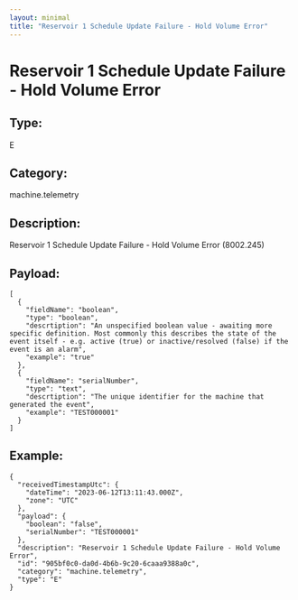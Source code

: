 ```yaml
---
layout: minimal
title: "Reservoir 1 Schedule Update Failure - Hold Volume Error"
---
```


# Reservoir 1 Schedule Update Failure - Hold Volume Error

## Type:

E

## Category:

machine.telemetry

## Description: 

Reservoir 1 Schedule Update Failure - Hold Volume Error (8002.245)

## Payload:

```
[
  {
    "fieldName": "boolean",
    "type": "boolean",
    "descrtiption": "An unspecified boolean value - awaiting more specific definition. Most commonly this describes the state of the event itself - e.g. active (true) or inactive/resolved (false) if the event is an alarm",
    "example": "true"
  },
  {
    "fieldName": "serialNumber",
    "type": "text",
    "descrtiption": "The unique identifier for the machine that generated the event",
    "example": "TEST000001"
  }
]
```

## Example:

```
{
  "receivedTimestampUtc": {
    "dateTime": "2023-06-12T13:11:43.000Z",
    "zone": "UTC"
  },
  "payload": {
    "boolean": "false",
    "serialNumber": "TEST000001"
  },
  "description": "Reservoir 1 Schedule Update Failure - Hold Volume Error",
  "id": "905bf0c0-da0d-4b6b-9c20-6caaa9388a0c",
  "category": "machine.telemetry",
  "type": "E"
}
```
